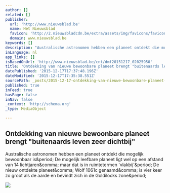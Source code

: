 ```yaml
---
author: []
related: []
publisher:
  url: 'http://www.nieuwsblad.be'
  name: Het Nieuwsblad
  favicon: 'http://2.nieuwsbladcdn.be/extra/assets/img/favicons/favicon.ico?v=20151217T171736'
  domain: www.nieuwsblad.be
keywords: []
description: "Australische astronomen hebben een planeet ontdekt die mogelijk bewoonbaar is. De mogelijk leefbare planeet ligt wel op een afstand van 14 lichtjaren, maar dat is in ruimtetermen 'vlakbij'. De nieuw ontdekte planeet, Wolf 1061c genaamd, is vier keer zo groot als de aarde en bevindt zich in de Goldilocks zone."
inLanguage: nl
app_links: []
isBasedOnUrl: 'http://www.nieuwsblad.be/cnt/dmf20151217_02025950'
title: 'Ontdekking van nieuwe bewoonbare planeet brengt "buitenaards leven zeer dichtbij"'
datePublished: '2015-12-17T17:37:48.196Z'
dateModified: '2015-12-17T17:35:38.551Z'
sourcePath: _posts/2015-12-17-ontdekking-van-nieuwe-bewoonbare-planeet-brengt-buitenaards.md
published: true
inFeed: true
hasPage: false
inNav: false
_context: 'http://schema.org'
_type: MediaObject

---
```

<article style=""><h1>Ontdekking van nieuwe bewoonbare planeet brengt "buitenaards leven zeer dichtbij"</h1><p>Australische astronomen hebben een planeet ontdekt die mogelijk bewoonbaar is&amp;period; De mogelijk leefbare planeet ligt wel op een afstand van 14 lichtjaren&amp;comma; maar dat is in ruimtetermen 'vlakbij'&amp;period; De nieuw ontdekte planeet&amp;comma; Wolf 1061c genaamd&amp;comma; is vier keer zo groot als de aarde en bevindt zich in de Goldilocks zone&amp;period;</p><img src="http://s1.nieuwsbladcdn.be/Assets/Images_Upload/2015/12/17/b066248e-a4d7-11e5-8806-67637af96629_web_scale_0.2192982_0.2192982__.jpg?scale=both&amp;format=jpg" /></article>
